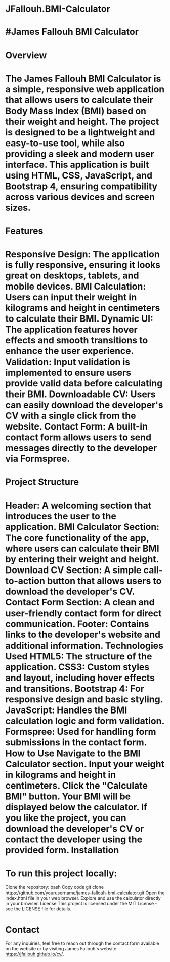 # JFallouh.BMI-Calculator



#James Fallouh BMI Calculator
==============================

Overview
=========
The James Fallouh BMI Calculator is a simple, responsive web application that allows users to calculate their Body Mass Index (BMI) based on their weight and height. The project is designed to be a lightweight and easy-to-use tool, while also providing a sleek and modern user interface. This application is built using HTML, CSS, JavaScript, and Bootstrap 4, ensuring compatibility across various devices and screen sizes.
===================================================================================================================================================================


Features
=========
Responsive Design: The application is fully responsive, ensuring it looks great on desktops, tablets, and mobile devices.
BMI Calculation: Users can input their weight in kilograms and height in centimeters to calculate their BMI.
Dynamic UI: The application features hover effects and smooth transitions to enhance the user experience.
Validation: Input validation is implemented to ensure users provide valid data before calculating their BMI.
Downloadable CV: Users can easily download the developer's CV with a single click from the website.
Contact Form: A built-in contact form allows users to send messages directly to the developer via Formspree.
===================================================================================================================================================================

Project Structure
=================
Header: A welcoming section that introduces the user to the application.
BMI Calculator Section: The core functionality of the app, where users can calculate their BMI by entering their weight and height.
Download CV Section: A simple call-to-action button that allows users to download the developer's CV.
Contact Form Section: A clean and user-friendly contact form for direct communication.
Footer: Contains links to the developer's website and additional information.
Technologies Used
HTML5: The structure of the application.
CSS3: Custom styles and layout, including hover effects and transitions.
Bootstrap 4: For responsive design and basic styling.
JavaScript: Handles the BMI calculation logic and form validation.
Formspree: Used for handling form submissions in the contact form.
How to Use
Navigate to the BMI Calculator section.
Input your weight in kilograms and height in centimeters.
Click the "Calculate BMI" button.
Your BMI will be displayed below the calculator.
If you like the project, you can download the developer's CV or contact the developer using the provided form.
Installation
=================================================================================================================================================================
To run this project locally:
============================
Clone the repository:
bash
Copy code
git clone https://github.com/yourusername/james-fallouh-bmi-calculator.git
Open the index.html file in your web browser.
Explore and use the calculator directly in your browser.
License
This project is licensed under the MIT License - see the LICENSE file for details.

Contact
========
For any inquiries, feel free to reach out through the contact form available on the website or by visiting James Fallouh's website https://jfallouh.github.io/cv/.

